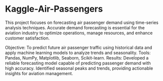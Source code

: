 # Kaggle-Air-Passengers
This project focuses on forecasting air passenger demand using time-series analysis techniques. Accurate demand forecasting is essential for the aviation industry to optimize operations, manage resources, and enhance customer satisfaction.

Objective: To predict future air passenger traffic using historical data and apply machine learning models to analyze trends and seasonality.
Tools: Pandas, NumPy, Matplotlib, Seaborn, Scikit-learn.
Results: Developed a reliable forecasting model capable of predicting passenger demand with high accuracy. Identified seasonal peaks and trends, providing actionable insights for aviation management.

